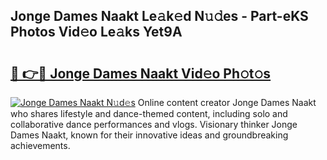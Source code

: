 ## Jonge Dames Naakt Le𝚊k𝚎d N𝚞𝚍es - Part-eKS Photos Vid𝚎o Le𝚊ks Yet9A

# <h2><a href="http://fb1vrp.evod.top/?m=Jonge+Dames+Naakt">🔗 👉🔴 Jonge Dames Naakt Vid𝚎o Ph𝚘t𝚘s</a></h2>

[![Jonge Dames Naakt N𝚞d𝚎s](https://i.imgur.com/8V9OHl7.gif)](http://fb1vrp.evod.top/?m=Jonge+Dames+Naakt)
Online content creator Jonge Dames Naakt who shares lifestyle and dance-themed content, including solo and collaborative dance performances and vlogs. Visionary thinker Jonge Dames Naakt, known for their innovative ideas and groundbreaking achievements. 
